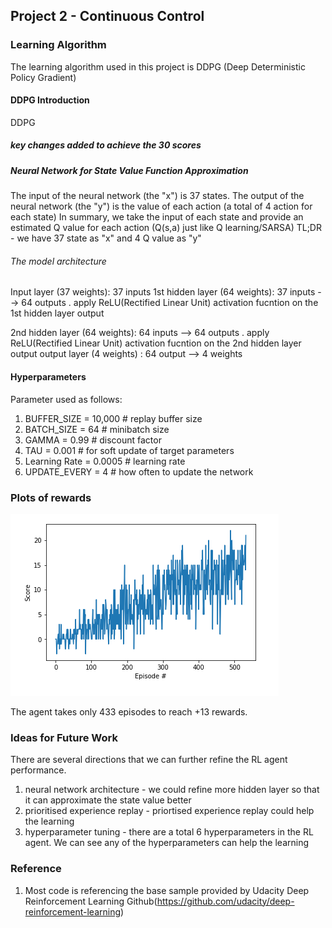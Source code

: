 ## Project 2 - Continuous Control 

### Learning Algorithm
The learning algorithm used in this project is DDPG (Deep Deterministic Policy Gradient)

#### DDPG Introduction
DDPG 


##### key changes added to achieve the 30 scores


##### Neural Network for State Value Function Approximation
The input of the neural network (the "x") is 37 states. The output of the neural network (the "y") is the value of each action (a total of 4 action for each state)
In summary, we take the input of each state and provide an estimated Q value for each action (Q(s,a) just like Q learning/SARSA)
TL;DR - we have 37 state as "x" and 4 Q value as "y"

###### The model architecture
Input layer      (37 weights): 37 inputs
1st hidden layer (64 weights): 37 inputs --> 64 outputs  . apply ReLU(Rectified Linear Unit) activation fucntion on the 1st hidden layer output

2nd hidden layer (64 weights): 64 inputs --> 64 outputs .  apply ReLU(Rectified Linear Unit) activation fucntion on the 2nd hidden layer output
output layer     (4 weights) : 64 output --> 4 weights 





#### Hyperparameters 
Parameter used as follows:
1. BUFFER_SIZE = 10,000  # replay buffer size
2. BATCH_SIZE = 64         # minibatch size
3. GAMMA = 0.99            # discount factor
4. TAU = 0.001             # for soft update of target parameters
5. Learning Rate = 0.0005              # learning rate 
6. UPDATE_EVERY = 4        # how often to update the network


### Plots of rewards
![Plotted Rewards](https://github.com/shanjin14/Deep-Reinforcement-Learning/blob/main/P1_CollectBanana/Reward%20Chart.png)

The agent takes only 433 episodes to reach +13 rewards.

### Ideas for Future Work
There are several directions that we can further refine the RL agent performance.
1. neural network architecture - we could refine more hidden layer so that it can approximate the state value better
2. prioritised experience replay - priortised experience replay could help the learning
3. hyperparameter tuning - there are a total 6 hyperparameters in the RL agent. We can see any of the hyperparameters can help the learning


### Reference
1. Most code is referencing the base sample provided by Udacity Deep Reinforcement Learning Github(https://github.com/udacity/deep-reinforcement-learning)

